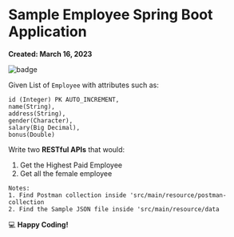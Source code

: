 # Sample Employee Spring Boot Application
**Created: March 16, 2023**

![badge](https://img.shields.io/amo/stars/github)

Given List of `Employee` with attributes such as:
```
id (Integer) PK AUTO_INCREMENT,
name(String),
address(String),
gender(Character),
salary(Big Decimal),
bonus(Double)
```
Write two **RESTful APIs** that would: 
1. Get the Highest Paid Employee
2. Get all the female employee

```
Notes: 
1. Find Postman collection inside 'src/main/resource/postman-collection
2. Find the Sample JSON file inside 'src/main/resource/data 
```

:computer: **Happy Coding!**
